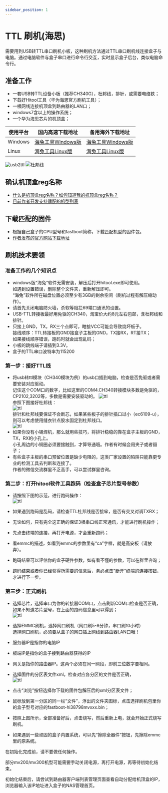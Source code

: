 ```yaml
---
sidebar_position: 1
---
```


# TTL 刷机(海思)

需要用到USB转TTL串口刷机小板，这种刷机方法通过TTL串口刷机线连接盒子与电脑。通过电脑软件与盒子串口进行命令行交互，实时显示盒子后台，类似电脑命令行。

## 准备工作

- 一套USB转TTL设备小板（推荐CH340G），杜邦线，排针，或需要电络铁；
- 下载好Hitool工具（华为海思官方刷机工具）；
- 一根网线连接机顶盒到路由器的LAN口；
- windows7含以上的操作系统；
- 一个华为海思芯片的机顶盒；

| 使用平台            | 国内高速下载地址        | 备用海外下载地址 | 
| ------------------ | --------------------- | ----------------- | 
| Windows    | [海兔工具Windows版](https://node2.histb.com/update/soft_init/hitool/HiTool-windows.7z)	 |	[海兔工具Windows版](https://node2.histb.com/update/soft_init/hitool/HiTool-windows.7z)   | 
| Linux      | [海兔工具Linux版](https://node2.histb.com/update/soft_init/hitool/hitool_linux.tar.gz)| [海兔工具Linux版](https://node2.histb.com/update/soft_init/hitool/hitool_linux.tar.gz)| 

![usb2ttl](/img/ch340.png) ![杜邦线](/img/hitool-ttl-line.png)

## 确认机顶盒reg名称

- [什么是机顶盒reg名称？如何知道我的机顶盒reg名称？](https://www.ecoo.top/getreg.html)
- [目前作者开发支持适配的机型列表](/devices)

## 下载匹配的固件

- 根据自己盒子的CPU型号和fastboot简称，下载匹配机型的固件包。
- [作者发布的官方网站下载地址](/download)

## 刷机技术要领

### 准备工作的几个知识点
- windows版“海兔”软件无需安装，解压后打开hitool.exe即可使用。  
如遇到设置错误，删除整个文件夹，重新解压即可。  
“海兔”软件所在磁盘位置必须至少有3GB的剩余空间（刷机过程有解压缩动作）。
- 请首先关闭电脑防火墙，杀软等阻拦69端口通讯的设置。
- USB-TTL转接板最好用免驱的CH340，淘宝价大约8元左右包邮，含杜邦线和排针。
- 只接上GND，TX，RX三个点即可，瞎接VCC可能会导致烧坏板子。  
接线顺序：TTL转接板的GND接盒子主板的GND，TX接RX，RT接TX；  
如果接线顺序错误，跑码时就会出现乱码；  
- 小板的跳线端子请插到3.3V。
- 盒子的TTL串口波特率为115200

### 第一步：接好TTL线

- 将usb转ttl模块（CH340模块为例）的usb口插到电脑，检查是否免驱或者需要安装对应驱动。  
记住这个COM口的数字，比如这里的COM4.CH340转接模块多数是免驱的，CP2102,3202等，多数是需要安装驱动的。
![ttl](pic/29631852.jpg)  
参照下图接好杜邦线：  
![ttl](pic/ttl3.jpg)  
排针和杜邦线要保证不会断芯，如果某些板子的排针插口过小（ec6109-u），则可以考虑使用缝衣针点胶水固定到杜邦线口。  
![ttl](pic/6109uttl.jpg)  
- 如果你没有小锡焊机，那么就用些技巧，将排针稳稳的靠在盒子主板的GND，TX，RX的小孔上。  
小孔周边的小铜圈必须要接触到，才算导通哦。作者有时候会用夹子或者镊子；  
- 有些盒子主板的串口预留位置是缺少电阻的，这类厂家设置的陷阱只能靠更专业的检测工具去判断和连接了。  
作者的微信交流群里不乏高手，可以尝试群里咨询。

### 第二步：打开hitool软件工具跑码（检查盒子芯片型号参数）
- 请按照下图的示范，进行跑码操作：  
![ttl](pic/hitool-run-reg.png)  

- 如果遇到跑码是乱码，请检查TTL杜邦线是否接牢，是否有交叉对调TXRX；
- 无论如何，只有完全这正确的保证3根串口线正常通讯，才能进行刷机操作；
- 先点击终端的连接，再打开电源，才会重新跑码；
- 看emmc的描述，如看到emmc的参数里有“ca”字样，就是高安板（请放弃）。
- 跑码结果可以评估你的盒子硬件参数，如有看不懂的参数，可以在群里咨询；
- 跑码结束或者你已经获得所需要的信息后，务必点击"断开"终端的连接按钮，才进行下一步。

### 第三步：正式刷机

- 选择芯片，选择串口为你的转接器COM口，点击刷新COM口检查是否正确，  
如果不知道芯片型号，在上面的跑码信息里可以得到；  
![ttl](pic/hitool-chip.png)  

- 选择EMMC刷机，选择网口刷机（网口刷5-8分钟，串口刷10小时）  
选择网口刷机，必须要从盒子的网口插上网线到路由器LAN口哦！

- 服务器IP是指你的电脑IP
- 板端IP是指你的盒子接到路由器获得的IP
- 网关是指你的路由器IP。这两个必须在同一网段，即前三位数字要相同。
- 选择固件的分区表文件xml，检查对应各分区的文件是否正确，  
![ttl](pic/hitool-flash.png)  

- 点击“浏览”按钮选择你下载的固件包解压后的xml分区表文件；
- 鼠标放到第一分区的同一栏“文件”，浮出的文件夹图标，点击选择刷机包里你的盒子型号对应的fastboot-hi38798mvxxx.bin；
- 按照上图所示，全部准备好后，点击烧写，然后重新上电，就会开始正式烧写刷机。
- 如果遇到一些顽固的盒子内置系统，可以先“擦除全器件”按钮，先擦除emmc里的原系统。




在初始化完成前，请不要做任何操作。

部分mv200/mv300机型可能需要手动关闭电源，再打开电源，再等待初始化结束。

初始化结束后，请尝试到路由器客户端列表管理页面查看自动分配给机顶盒的IP，浏览器输入该IP地址进入盒子的NAS管理首页。
